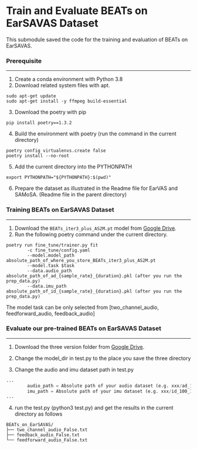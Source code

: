 # Train and Evaluate BEATs on EarSAVAS Dataset

This submodule saved the code for the training and evaluation of BEATs on EarSAVAS. 

### Prerequisite

---

1. Create a conda environment with Python 3.8
2. Download related system files with apt.

```
sudo apt-get update
sudo apt-get install -y ffmpeg build-essential
```

3. Download the poetry with pip

```
pip install poetry==1.3.2
```

4. Build the environment with poetry (run the command in the current directory)

```
poetry config virtualenvs.create false
poetry install --no-root
```

5. Add the current directory into the PYTHONPATH

```
export PYTHONPATH="${PYTHONPATH}:$(pwd)"
```

6. Prepare the dataset as illustrated in the Readme file for EarVAS and SAMoSA. (Readme file in the parent directory)

### Training BEATs on EarSAVAS Dataset

---

1. Download the `BEATs_iter3_plus_AS2M.pt` model from [Google Drive](https://drive.google.com/drive/folders/15LMWkKMJ_zxY9pXaQxNoI9yfNeTpw_l8).
2. Run the following poetry command under the current directory.

```
poetry run fine_tune/trainer.py fit
		-c fine_tune/config.yaml
		--model.model_path absolute_path_of_where_you_store_BEATs_iter3_plus_AS2M.pt
		--model.task $task
		--data.audio_path absolute_path_of_ad_{sample_rate}_{duration}.pkl (after you run the prep_data.py)
		--data.imu_path absolute_path_of_id_{sample_rate}_{duration}.pkl (after you run the prep_data.py)
```

The model task can be only selected from [two_channel_audio, feedforward_audio, feedback_audio]

### Evaluate our pre-trained BEATs on EarSAVAS Dataset

---

1. Download the three version folder from [Google Drive](https://drive.google.com/drive/folders/15LMWkKMJ_zxY9pXaQxNoI9yfNeTpw_l8).
2. Change the model_dir in test.py to the place you save the three directory

3. Change the audio and imu dataset path in test.py

```python
...
        audio_path = Absolute path of your audio dataset (e.g. xxx/ad_16000_1.pkl),
        imu_path = Absolute path of your imu dataset (e.g. xxx/id_100_1.pkl),
...
```

4. run the test.py (python3 test.py) and get the results in the current directory as follows

```
BEATs_on_EarSAVAS/
├── two_channel_audio_False.txt
├── feedback_audio_False.txt
└── feedforward_audio_False.txt
```
